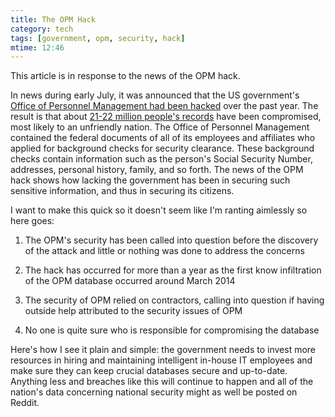 ```yaml
---
title: The OPM Hack
category: tech
tags: [government, opm, security, hack]
mtime: 12:46
---
```


This article is in response to the news of the OPM hack.

In news during early July, it was announced that the US government's [Office of Personnel Management had been hacked](http://www.washingtonpost.com/blogs/federal-eye/wp/2015/07/09/hack-of-security-clearance-system-affected-21-5-million-people-federal-authorities-say/) over the past year. 
The result is that about [21-22 million people's records](http://www.wired.com/2015/07/massive-opm-hack-actually-affected-25-million/) have been compromised, most likely
to an unfriendly nation. The Office of Personnel Management contained the
federal documents of all of its employees and affiliates who applied for
background checks for security clearance. These background checks contain
information such as the person's Social Security Number, addresses, personal
history, family, and so forth. The news of the OPM hack shows how lacking the
 government has been in securing such sensitive information, and thus in
 securing its citizens.

I want to make this quick so it doesn't seem like I'm ranting aimlessly so
here goes:

1. The OPM's security has been called into question before the discovery of
the attack and little or nothing was done to address the concerns

2. The hack has occurred for more than a year as the first know infiltration
of the OPM database occurred around March 2014

3. The security of OPM relied on contractors, calling into question if having
 outside help attributed to the security issues of OPM

4. No one is quite sure who is responsible for compromising the database

Here's how I see it plain and simple: the government needs to invest more
resources in hiring and maintaining intelligent in-house IT employees and make
sure they can keep crucial databases secure and up-to-date. Anything less and
 breaches like this will continue to happen and all of the nation's data
 concerning national security might as well be posted on Reddit.